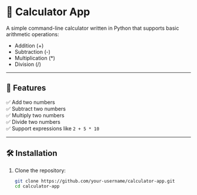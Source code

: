 # 🧮 Calculator App

A simple command-line calculator written in Python that supports basic arithmetic operations:

- Addition (+)
- Subtraction (-)
- Multiplication (\*)
- Division (/)

---

## 📌 Features

✅ Add two numbers  
✅ Subtract two numbers  
✅ Multiply two numbers  
✅ Divide two numbers  
✅ Support expressions like `2 + 5 * 10`

---

## 🛠️ Installation

1. Clone the repository:
   ```bash
   git clone https://github.com/your-username/calculator-app.git
   cd calculator-app
   ```
